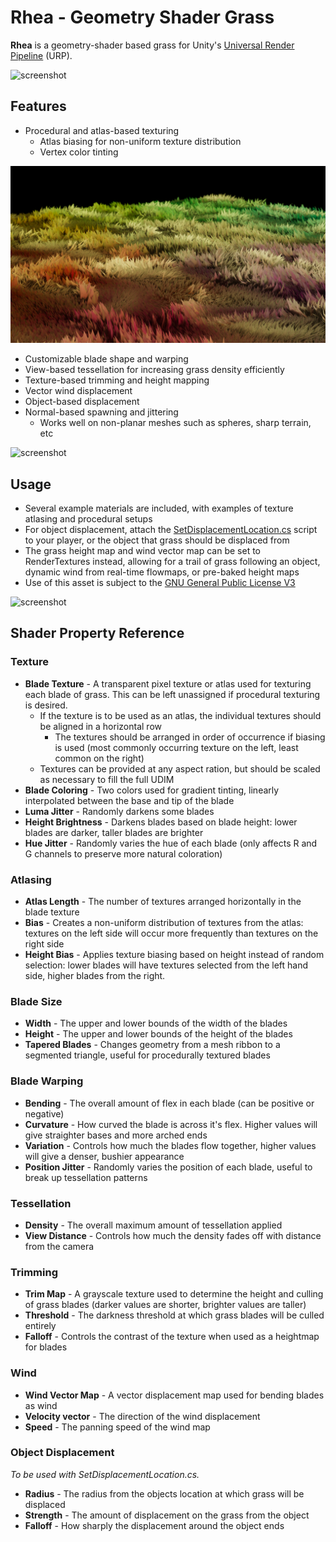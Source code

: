 # Rhea - Geometry Shader Grass

**Rhea** is a geometry-shader based grass for Unity's [Universal Render Pipeline](https://docs.unity3d.com/Packages/com.unity.render-pipelines.universal@11.0/manual/) (URP).

![screenshot](https://github.com/Ryan-Gee/GeometryGrass/blob/main/Media/hero-image.gif)

## Features

*   Procedural and atlas-based texturing
    *   Atlas biasing for non-uniform texture distribution
    *   Vertex color tinting

![screenshot](https://github.com/Ryan-Gee/GeometryGrass/blob/main/Media/vertex-color.png)

*   Customizable blade shape and warping
*   View-based tessellation for increasing grass density efficiently
*   Texture-based trimming and height mapping
*   Vector wind displacement
*   Object-based displacement
*   Normal-based spawning and jittering
    *   Works well on non-planar meshes such as spheres, sharp terrain, etc

![screenshot](https://github.com/Ryan-Gee/GeometryGrass/blob/main/Media/grass-ball.gif)

## Usage

*   Several example materials are included, with examples of texture atlasing and procedural setups
*   For object displacement, attach the [SetDisplacementLocation.cs](https://github.com/Ryan-Gee/GeometryGrass/blob/main/Rhea/Assets/Scripts/SetDisplacementLocation.cs) script to your player, or the object that grass should be displaced from
*   The grass height map and wind vector map can be set to RenderTextures instead, allowing for a trail of grass following an object, dynamic wind from real-time flowmaps, or pre-baked height maps
*   Use of this asset is subject to the [GNU General Public License V3](https://www.gnu.org/licenses/gpl-3.0.en.html)

![screenshot](https://github.com/Ryan-Gee/GeometryGrass/blob/main/Media/grass-displacement.gif)

## Shader Property Reference

### Texture

*   **Blade Texture** - A transparent pixel texture or atlas used for texturing each blade of grass. This can be left unassigned if procedural texturing is desired.
    *   If the texture is to be used as an atlas, the individual textures should be aligned in a horizontal row
        *   The textures should be arranged in order of occurrence if biasing is used (most commonly occurring texture on the left, least common on the right)
    *   Textures can be provided at any aspect ration, but should be scaled as necessary to fill the full UDIM
*   **Blade Coloring** - Two colors used for gradient tinting, linearly interpolated between the base and tip of the blade
*   **Luma Jitter** - Randomly darkens some blades
*   **Height Brightness** - Darkens blades based on blade height: lower blades are darker, taller blades are brighter
*   **Hue Jitter** - Randomly varies the hue of each blade (only affects R and G channels to preserve more natural coloration)

### Atlasing

*   **Atlas Length** - The number of textures arranged horizontally in the blade texture
*   **Bias** - Creates a non-uniform distribution of textures from the atlas: textures on the left side will occur more frequently than textures on the right side
*   **Height Bias** - Applies texture biasing based on height instead of random selection: lower blades will have textures selected from the left hand side, higher blades from the right.

### Blade Size

*   **Width** - The upper and lower bounds of the width of the blades
*   **Height** - The upper and lower bounds of the height of the blades
*   **Tapered Blades** - Changes geometry from a mesh ribbon to a segmented triangle, useful for procedurally textured blades

### Blade Warping

*   **Bending** - The overall amount of flex in each blade (can be positive or negative)
*   **Curvature** - How curved the blade is across it's flex. Higher values will give straighter bases and more arched ends
*   **Variation** - Controls how much the blades flow together, higher values will give a denser, bushier appearance
*   **Position Jitter** - Randomly varies the position of each blade, useful to break up tessellation patterns

### Tessellation

*   **Density** - The overall maximum amount of tessellation applied
*   **View Distance** - Controls how much the density fades off with distance from the camera

### Trimming

*   **Trim Map** - A grayscale texture used to determine the height and culling of grass blades (darker values are shorter, brighter values are taller)
*   **Threshold** - The darkness threshold at which grass blades will be culled entirely
*   **Falloff** - Controls the contrast of the texture when used as a heightmap for blades

### Wind

*   **Wind Vector Map** - A vector displacement map used for bending blades as wind
*   **Velocity vector** - The direction of the wind displacement
*   **Speed** - The panning speed of the wind map

### Object Displacement

_To be used with SetDisplacementLocation.cs._

*   **Radius** - The radius from the objects location at which grass will be displaced
*   **Strength** - The amount of displacement on the grass from the object
*   **Falloff** - How sharply the displacement around the object ends
